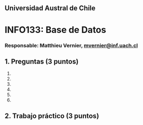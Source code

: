 ## Universidad Austral de Chile

# INFO133: Base de Datos

### Responsable: Matthieu Vernier, mvernier@inf.uach.cl


## 1. Preguntas (3 puntos)

1. 

2. 

3. 

4. 

5. 

6. 

## 2. Trabajo práctico (3 puntos)



